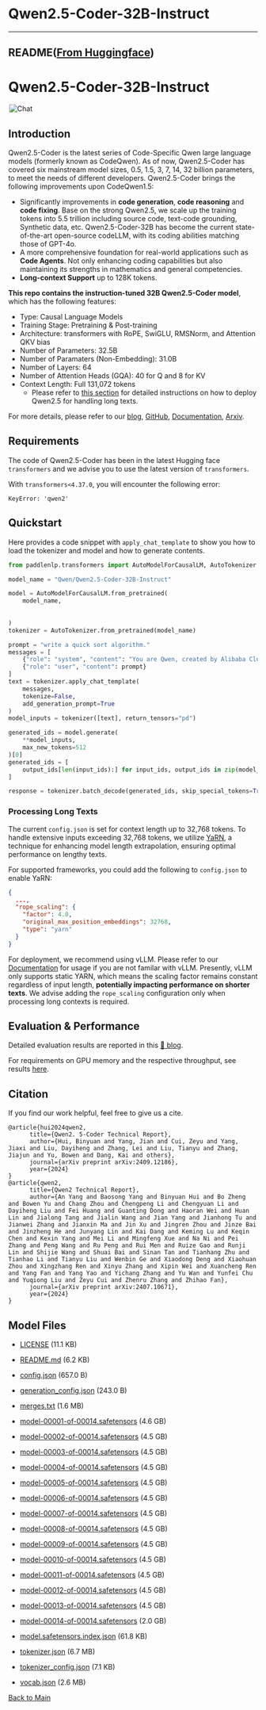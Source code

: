 
# Qwen2.5-Coder-32B-Instruct
---


## README([From Huggingface](https://huggingface.co/Qwen/Qwen2.5-Coder-32B-Instruct))




# Qwen2.5-Coder-32B-Instruct
<a href="https://chat.qwenlm.ai/" target="_blank" style="margin: 2px;">
    <img alt="Chat" src="https://img.shields.io/badge/%F0%9F%92%9C%EF%B8%8F%20Qwen%20Chat%20-536af5" style="display: inline-block; vertical-align: middle;"/>
</a>

## Introduction

Qwen2.5-Coder is the latest series of Code-Specific Qwen large language models (formerly known as CodeQwen). As of now, Qwen2.5-Coder has covered six mainstream model sizes, 0.5, 1.5, 3, 7, 14, 32 billion parameters, to meet the needs of different developers. Qwen2.5-Coder brings the following improvements upon CodeQwen1.5:

- Significantly improvements in **code generation**, **code reasoning** and **code fixing**. Base on the strong Qwen2.5, we scale up the training tokens into 5.5 trillion including source code, text-code grounding, Synthetic data, etc. Qwen2.5-Coder-32B has become the current state-of-the-art open-source codeLLM, with its coding abilities matching those of GPT-4o.
- A more comprehensive foundation for real-world applications such as **Code Agents**. Not only enhancing coding capabilities but also maintaining its strengths in mathematics and general competencies.
- **Long-context Support** up to 128K tokens.

**This repo contains the instruction-tuned 32B Qwen2.5-Coder model**, which has the following features:
- Type: Causal Language Models
- Training Stage: Pretraining & Post-training
- Architecture: transformers with RoPE, SwiGLU, RMSNorm, and Attention QKV bias
- Number of Parameters: 32.5B
- Number of Paramaters (Non-Embedding): 31.0B
- Number of Layers: 64
- Number of Attention Heads (GQA): 40 for Q and 8 for KV
- Context Length: Full 131,072 tokens
  - Please refer to [this section](#processing-long-texts) for detailed instructions on how to deploy Qwen2.5 for handling long texts.
  
For more details, please refer to our [blog](https://qwenlm.github.io/blog/qwen2.5-coder-family/), [GitHub](https://github.com/QwenLM/Qwen2.5-Coder), [Documentation](https://qwen.readthedocs.io/en/latest/), [Arxiv](https://arxiv.org/abs/2409.12186).

## Requirements

The code of Qwen2.5-Coder has been in the latest Hugging face `transformers` and we advise you to use the latest version of `transformers`.

With `transformers<4.37.0`, you will encounter the following error:
```
KeyError: 'qwen2'
```

## Quickstart

Here provides a code snippet with `apply_chat_template` to show you how to load the tokenizer and model and how to generate contents.

```python
from paddlenlp.transformers import AutoModelForCausalLM, AutoTokenizer

model_name = "Qwen/Qwen2.5-Coder-32B-Instruct"

model = AutoModelForCausalLM.from_pretrained(
    model_name,
    
    
)
tokenizer = AutoTokenizer.from_pretrained(model_name)

prompt = "write a quick sort algorithm."
messages = [
    {"role": "system", "content": "You are Qwen, created by Alibaba Cloud. You are a helpful assistant."},
    {"role": "user", "content": prompt}
]
text = tokenizer.apply_chat_template(
    messages,
    tokenize=False,
    add_generation_prompt=True
)
model_inputs = tokenizer([text], return_tensors="pd")

generated_ids = model.generate(
    **model_inputs,
    max_new_tokens=512
)[0]
generated_ids = [
    output_ids[len(input_ids):] for input_ids, output_ids in zip(model_inputs.input_ids, generated_ids)
]

response = tokenizer.batch_decode(generated_ids, skip_special_tokens=True)[0]
```

### Processing Long Texts

The current `config.json` is set for context length up to 32,768 tokens.
To handle extensive inputs exceeding 32,768 tokens, we utilize [YaRN](https://arxiv.org/abs/2309.00071), a technique for enhancing model length extrapolation, ensuring optimal performance on lengthy texts.

For supported frameworks, you could add the following to `config.json` to enable YaRN:
```json
{
  ...,
  "rope_scaling": {
    "factor": 4.0,
    "original_max_position_embeddings": 32768,
    "type": "yarn"
  }
}
```

For deployment, we recommend using vLLM. 
Please refer to our [Documentation](https://qwen.readthedocs.io/en/latest/deployment/vllm.html) for usage if you are not familar with vLLM.
Presently, vLLM only supports static YARN, which means the scaling factor remains constant regardless of input length, **potentially impacting performance on shorter texts**. 
We advise adding the `rope_scaling` configuration only when processing long contexts is required.

## Evaluation & Performance

Detailed evaluation results are reported in this [📑 blog](https://qwenlm.github.io/blog/qwen2.5-coder-family/).

For requirements on GPU memory and the respective throughput, see results [here](https://qwen.readthedocs.io/en/latest/benchmark/speed_benchmark.html).

## Citation

If you find our work helpful, feel free to give us a cite.

```
@article{hui2024qwen2,
      title={Qwen2. 5-Coder Technical Report},
      author={Hui, Binyuan and Yang, Jian and Cui, Zeyu and Yang, Jiaxi and Liu, Dayiheng and Zhang, Lei and Liu, Tianyu and Zhang, Jiajun and Yu, Bowen and Dang, Kai and others},
      journal={arXiv preprint arXiv:2409.12186},
      year={2024}
}
@article{qwen2,
      title={Qwen2 Technical Report}, 
      author={An Yang and Baosong Yang and Binyuan Hui and Bo Zheng and Bowen Yu and Chang Zhou and Chengpeng Li and Chengyuan Li and Dayiheng Liu and Fei Huang and Guanting Dong and Haoran Wei and Huan Lin and Jialong Tang and Jialin Wang and Jian Yang and Jianhong Tu and Jianwei Zhang and Jianxin Ma and Jin Xu and Jingren Zhou and Jinze Bai and Jinzheng He and Junyang Lin and Kai Dang and Keming Lu and Keqin Chen and Kexin Yang and Mei Li and Mingfeng Xue and Na Ni and Pei Zhang and Peng Wang and Ru Peng and Rui Men and Ruize Gao and Runji Lin and Shijie Wang and Shuai Bai and Sinan Tan and Tianhang Zhu and Tianhao Li and Tianyu Liu and Wenbin Ge and Xiaodong Deng and Xiaohuan Zhou and Xingzhang Ren and Xinyu Zhang and Xipin Wei and Xuancheng Ren and Yang Fan and Yang Yao and Yichang Zhang and Yu Wan and Yunfei Chu and Yuqiong Liu and Zeyu Cui and Zhenru Zhang and Zhihao Fan},
      journal={arXiv preprint arXiv:2407.10671},
      year={2024}
}
```




## Model Files

- [LICENSE](https://paddlenlp.bj.bcebos.com/models/community/Qwen/Qwen2.5-Coder-32B-Instruct/LICENSE) (11.1 KB)

- [README.md](https://paddlenlp.bj.bcebos.com/models/community/Qwen/Qwen2.5-Coder-32B-Instruct/README.md) (6.2 KB)

- [config.json](https://paddlenlp.bj.bcebos.com/models/community/Qwen/Qwen2.5-Coder-32B-Instruct/config.json) (657.0 B)

- [generation_config.json](https://paddlenlp.bj.bcebos.com/models/community/Qwen/Qwen2.5-Coder-32B-Instruct/generation_config.json) (243.0 B)

- [merges.txt](https://paddlenlp.bj.bcebos.com/models/community/Qwen/Qwen2.5-Coder-32B-Instruct/merges.txt) (1.6 MB)

- [model-00001-of-00014.safetensors](https://paddlenlp.bj.bcebos.com/models/community/Qwen/Qwen2.5-Coder-32B-Instruct/model-00001-of-00014.safetensors) (4.6 GB)

- [model-00002-of-00014.safetensors](https://paddlenlp.bj.bcebos.com/models/community/Qwen/Qwen2.5-Coder-32B-Instruct/model-00002-of-00014.safetensors) (4.5 GB)

- [model-00003-of-00014.safetensors](https://paddlenlp.bj.bcebos.com/models/community/Qwen/Qwen2.5-Coder-32B-Instruct/model-00003-of-00014.safetensors) (4.5 GB)

- [model-00004-of-00014.safetensors](https://paddlenlp.bj.bcebos.com/models/community/Qwen/Qwen2.5-Coder-32B-Instruct/model-00004-of-00014.safetensors) (4.5 GB)

- [model-00005-of-00014.safetensors](https://paddlenlp.bj.bcebos.com/models/community/Qwen/Qwen2.5-Coder-32B-Instruct/model-00005-of-00014.safetensors) (4.5 GB)

- [model-00006-of-00014.safetensors](https://paddlenlp.bj.bcebos.com/models/community/Qwen/Qwen2.5-Coder-32B-Instruct/model-00006-of-00014.safetensors) (4.5 GB)

- [model-00007-of-00014.safetensors](https://paddlenlp.bj.bcebos.com/models/community/Qwen/Qwen2.5-Coder-32B-Instruct/model-00007-of-00014.safetensors) (4.5 GB)

- [model-00008-of-00014.safetensors](https://paddlenlp.bj.bcebos.com/models/community/Qwen/Qwen2.5-Coder-32B-Instruct/model-00008-of-00014.safetensors) (4.5 GB)

- [model-00009-of-00014.safetensors](https://paddlenlp.bj.bcebos.com/models/community/Qwen/Qwen2.5-Coder-32B-Instruct/model-00009-of-00014.safetensors) (4.5 GB)

- [model-00010-of-00014.safetensors](https://paddlenlp.bj.bcebos.com/models/community/Qwen/Qwen2.5-Coder-32B-Instruct/model-00010-of-00014.safetensors) (4.5 GB)

- [model-00011-of-00014.safetensors](https://paddlenlp.bj.bcebos.com/models/community/Qwen/Qwen2.5-Coder-32B-Instruct/model-00011-of-00014.safetensors) (4.5 GB)

- [model-00012-of-00014.safetensors](https://paddlenlp.bj.bcebos.com/models/community/Qwen/Qwen2.5-Coder-32B-Instruct/model-00012-of-00014.safetensors) (4.5 GB)

- [model-00013-of-00014.safetensors](https://paddlenlp.bj.bcebos.com/models/community/Qwen/Qwen2.5-Coder-32B-Instruct/model-00013-of-00014.safetensors) (4.5 GB)

- [model-00014-of-00014.safetensors](https://paddlenlp.bj.bcebos.com/models/community/Qwen/Qwen2.5-Coder-32B-Instruct/model-00014-of-00014.safetensors) (2.0 GB)

- [model.safetensors.index.json](https://paddlenlp.bj.bcebos.com/models/community/Qwen/Qwen2.5-Coder-32B-Instruct/model.safetensors.index.json) (61.8 KB)

- [tokenizer.json](https://paddlenlp.bj.bcebos.com/models/community/Qwen/Qwen2.5-Coder-32B-Instruct/tokenizer.json) (6.7 MB)

- [tokenizer_config.json](https://paddlenlp.bj.bcebos.com/models/community/Qwen/Qwen2.5-Coder-32B-Instruct/tokenizer_config.json) (7.1 KB)

- [vocab.json](https://paddlenlp.bj.bcebos.com/models/community/Qwen/Qwen2.5-Coder-32B-Instruct/vocab.json) (2.6 MB)


[Back to Main](../../)